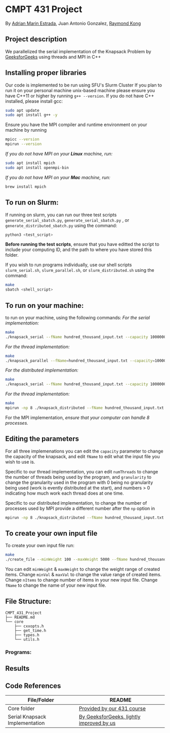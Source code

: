 # CMPT 431 Project
By [Adrian Marin Estrada], Juan Antonio Gonzalez, [Raymond Kong] 

## Project description

We parallelized the serial implementation of the Knapsack Problem by [GeeksforGeeks] using threads and MPI in C++

## Installing proper libraries
Our code is implemented to be run using SFU's Slurm Cluster
If you plan to run it on your personal machine unix-based machine please ensure you have C++11 or higher by running `g++ --version`.  If you do not have C++ installed, please install gcc:
```sh
sudo apt update
sudo apt install g++ -y
```
Ensure you have the MPI compiler and runtime environment on your machine by running
```sh
mpicc --version
mpirun --version
```
_If you do not have MPI on your **Linux** machine, run:_

```sh
sudo apt install mpich
sudo apt install openmpi-bin
```
_If you do not have MPI on your **Mac** machine, run:_

```sh
brew install mpich
```
## To run on Slurm:
If running on slurm, you can run our three test scripts `generate_serial_sbatch.py`, `generate_serial_sbatch.py` , or `generate_distributed_sbatch.py` using the command:
```sh
python3 <test_script>
```
**Before running the test scripts**, ensure that you have editted the script to include your computing ID, and the path to where you have stored this folder.

If you wish to run programs individually, use our shell scripts `slurm_serial.sh`, `slurm_parallel.sh`, or `slurm_distributed.sh` using the command:
```sh
make
sbatch <shell_script>
```
## To run on your machine:
to run on your machine, using the following commands:
_For the serial implementation:_
```sh
make 
./knapsack_serial --fName hundred_thousand_input.txt --capacity 1000000
```
_For the thread implementation:_
```sh
make 
./knapsack_parallel --fName=hundred_thousand_input.txt --capacity=100000 --numThreads=4 --granularity=100
```
_For the distributed implementation:_
```sh
make 
./knapsack_serial --fName hundred_thousand_input.txt --capacity 1000000
```
_For the thread implementation:_
```sh
make
mpirun -np 8 ./knapsack_distributed --fName hundred_thousand_input.txt --capacity 1000000
```
For the MPI implementation, _ensure that your computer can handle 8 processes._

## Editing the parameters
For all three implemenations you can edit the `capacity` parameter to change the capacity of the knapsack, and edit `fName` to edit what the input file you wish to use is.

Specific to our thread implementation, you can edit `numThreads` to change the number of threads being used by the program, and `granularity` to change the granularity used in the program with 0 being no granularity being used (work is evently distributed  at the start), and numbers > 0 indicating how much work each thread does at one time.

Specific to our distributed implementation, to change the number of processes used by MPI provide a different number after the `np` option in 
```sh
mpirun -np 8 ./knapsack_distributed --fName hundred_thousand_input.txt --capacity 1000000
```

## To create your own input file
To create your own input file run:
```sh
make
./create_file --minWeight 100 --maxWeight 5000 --fName hundred_thousand_input.txt --nItems 100000 --maxVal 10000
```
You can edit `minWeight` & `maxWeight` to change the weight range of created items.
Change `minVal` & `maxVal` to change the value range of created items.
Change `nItems` to change number of items in your new input file.
Change `fName` to change the name of your new input file.


## File Structure:
```
CMPT_431_Project
├── README.md
└── core
    ├── cxxopts.h
    ├── get_time.h
    ├── types.h
    └── utils.h
```
### Programs:
## Results

## Code References
| File/Folder | README |
| ------ | ------ |
| Core folder | [Provided by our 431 course][431 course] |
| Serial Knapsack Implementation | [By GeeksforGeeks, lightly improved by us][geeksforgeeks]

[//]: # (Reference links:)
[adrian marin estrada]: <https://marinestrada.github.io/>
[raymond kong]: <https://rkong04.github.io/>
[431 course]: <https://www.sfu.ca/outlines.html?2024/fall/cmpt/431/d100>
[geeksforgeeks]: <https://www.geeksforgeeks.org/0-1-knapsack-problem-dp-10/>


